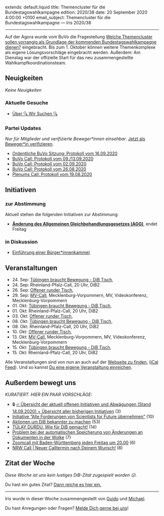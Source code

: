 
extends: default.liquid
title: Themencluster für die Bundestagswahlkampagne
edition: 2020/38
date: 20 September 2020 4:00:00 +0100
email_subject: Themencluster für die Bundestagswahlkampagne — Iris 2020/38

---
Auf der Agora wurde vom BuVo die Fragestellung [Welche Themencluster sollen vorrangig als Grundlage der kommenden Bundestagswahlkampagne dienen?](https://abstimmen.bewegung.jetzt/issue/6) eingebracht. Bis zum 1. Oktober können weitere Themenkomplexe als eigene Lösungsvorschläge eingebracht werden.
Außerdem: Am Dienstag war der offizielle Start für das neu zusammengestellte Wahlkampfkoordinationsteam.

## Neuigkeiten

_Keine Neuigkeiten_

### Aktuelle Gesuche

 - [Über 🔍 Wir Suchen 🔍](https://marktplatz.bewegung.jetzt/t/ueber-wir-suchen/8837)

### Partei Updates

_Nur für Mitglieder und verifizierte Beweger\*innen einsehbar_. [Jetzt als Beweger\*in verifizieren](https://bewegung.jetzt/bewegerin-werden/).

 - [Ordentliche BuVo Sitzung: Protokoll vom 16.09.2020](https://marktplatz.bewegung.jetzt/t/ordentliche-buvo-sitzung-protokoll-vom-16-09-2020/35421)
 - [BuVo Call: Protokoll vom 09./13.09.2020](https://marktplatz.bewegung.jetzt/t/buvo-call-protokoll-vom-09-13-09-2020/35406)
 - [BuVo Call: Protokoll vom 02.09.2020](https://marktplatz.bewegung.jetzt/t/buvo-call-protokoll-vom-02-09-2020/35185)
 - [BuVo Call: Protokoll vom 26.08.2020](https://marktplatz.bewegung.jetzt/t/buvo-call-protokoll-vom-26-08-2020/35184)
 - [Plenums Call: Protokoll vom 19.08.2020](https://marktplatz.bewegung.jetzt/t/plenums-call-protokoll-vom-19-08-2020/35123)

## Initiativen

### zur Abstimmung
Aktuell stehen die folgenden Initiativen zur Abstimmung:

 - **[Änderung des Allgemeinen Gleichbehandlungsgesetzes (AGG)](https://abstimmen.bewegung.jetzt/initiative/301-anderung-des-allgemeinen-gleichbehandlungsgesetzes-agg)**, endet Freitag

### in Diskussion
 - [Einführung einer Bürger*innenkammer](https://abstimmen.bewegung.jetzt/initiative/303-einfuhrung-einer-burgerinnenkammer)


## Veranstaltungen

 - 24.&nbsp;Sep: [Tübingen braucht Bewegung - DiB Tisch](https://bewegung.jetzt/veranstaltungen/tuebingen-braucht-bewegung-dib-tisch-2-2020-09-24/),
 - 24.&nbsp;Sep: Rheinland-Pfalz-Call, 20 Uhr, DiB2
 - 26.&nbsp;Sep: [Offener runder Tisch](https://bewegung.jetzt/veranstaltungen/offener-runder-tisch-2020-09-26/), 
 - 29.&nbsp;Sep: [MV-Call](https://bewegung.jetzt/veranstaltungen/mv-call/), Mecklenburg-Vorpommern, MV, Videokonferenz, Mecklenburg-Vorpommern
 - 01.&nbsp;Okt: [Tübingen braucht Bewegung - DiB Tisch](https://bewegung.jetzt/veranstaltungen/tuebingen-braucht-bewegung-dib-tisch-2-2020-10-01/),
 - 01.&nbsp;Okt: Rheinland-Pfalz-Call, 20 Uhr, DiB2
 - 03.&nbsp;Okt: [Offener runder Tisch](https://bewegung.jetzt/veranstaltungen/offener-runder-tisch-2020-10-03/), 
 - 08.&nbsp;Okt: [Tübingen braucht Bewegung - DiB Tisch](https://bewegung.jetzt/veranstaltungen/tuebingen-braucht-bewegung-dib-tisch-2-2020-10-08/),
 - 08.&nbsp;Okt: Rheinland-Pfalz-Call, 20 Uhr, DiB2 
 - 10.&nbsp;Okt: [Offener runder Tisch](https://bewegung.jetzt/veranstaltungen/offener-runder-tisch-2020-10-10/), 
 - 13.&nbsp;Okt: [MV-Call](https://bewegung.jetzt/veranstaltungen/mv-call/), Mecklenburg-Vorpommern, MV, Videokonferenz, Mecklenburg-Vorpommern
 - 15.&nbsp;Okt: [Tübingen braucht Bewegung - DiB Tisch](https://bewegung.jetzt/veranstaltungen/tuebingen-braucht-bewegung-dib-tisch-2-2020-10-15/), 
 - 15.&nbsp;Okt: Rheinland-Pfalz-Call, 20 Uhr, DiB2


Alle Veranstaltungen sind von nun an auch auf der [Webseite zu finden](https://bewegung.jetzt/veranstaltungen/), ([iCal Feed](https://bewegung.jetzt/?ical=1)). Und so kannst [Du eine eigene Veranstaltung einreichen](https://marktplatz.bewegung.jetzt/t/eine-veranstaltung-auf-der-webseite-einreichen/21379).


## Außerdem bewegt uns

_KURATIERT. HIER EIN PAAR VORSCHLÄGE:_
 - 🔒 [:fire: Übersicht der aktuell offenen Initiativen und Abwägungen (Stand 14.09.2020) + Übersicht aller bisherigen Initiativen](https://marktplatz.bewegung.jetzt/t/uebersicht-der-aktuell-offenen-initiativen-und-abwaegungen-stand-14-09-2020-uebersicht-aller-bisherigen-initiativen/8430) (3)
 - [Initiative &ldquo;Alle Forderungen von Scientists for Future übernehmen&rdquo;](https://marktplatz.bewegung.jetzt/t/initiative-alle-forderungen-von-scientists-for-future-uebernehmen/35417) (10)
 - [Aktionen um DiB bekannter zu machen](https://marktplatz.bewegung.jetzt/t/aktionen-um-dib-bekannter-zu-machen/35339) (53)
 - [TÜLAY DURDU. Wie für DiB gemacht!](https://marktplatz.bewegung.jetzt/t/tuelay-durdu-wie-fuer-dib-gemacht/35308) (14)
 - [Problem bei der automatischen Speicherung von Änderungen an Dokumenten in der Wolke](https://marktplatz.bewegung.jetzt/t/problem-bei-der-automatischen-speicherung-von-aenderungen-an-dokumenten-in-der-wolke/35374) (7)
 - [Zoomcall mit Baden-Württemberg jeden Freitag um 20.00](https://marktplatz.bewegung.jetzt/t/zoomcall-mit-baden-wuerttemberg-jeden-freitag-um-20-00/35401) (6)
 - [NRW Call | Neuer Calltermin nach Deinem Wunsch!](https://marktplatz.bewegung.jetzt/t/nrw-call-neuer-calltermin-nach-deinem-wunsch/35318) (8)


## Zitat der Woche
_Diese Woche ist uns kein lustiges DiB-Zitat zugespielt worden ☹._

Du hast ein gutes Zitat? [Dann reiche es hier ein.](https://marktplatz.bewegung.jetzt/t/lustige-dib-zitate/10175)


---

Iris wurde in dieser Woche zusammengestellt von [Guido](https://marktplatz.bewegung.jetzt/u/Guido/) und [Michael](https://marktplatz.bewegung.jetzt/u/MichaelVoss/).

Du hast Anregungen oder Fragen? [Melde Dich gerne bei uns](https://marktplatz.bewegung.jetzt/t/neu-iris-die-woechtliche-zusammenfasssung-zum-sonntagsbrunch/10990)!

